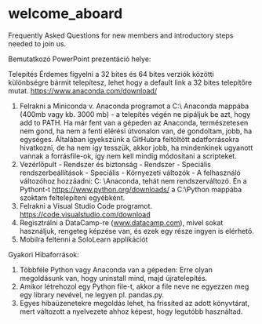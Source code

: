 # welcome_aboard
Frequently Asked Questions for new members and introductory steps needed to join us.

Bemutatkozó PowerPoint prezentáció helye:

Telepítés
Érdemes figyelni a 32 bites és 64 bites verziók közötti különbségre bármit telepítesz, lehet hogy a default link a 32 bites telepítőre mutat.
https://www.anaconda.com/download/
1. Felrakni a Miniconda v. Anaconda programot  a C:\ Anaconda mappába (400mb vagy kb. 3000 mb) - a telepítés végén ne pipáljuk be azt, hogy add to PATH. 
Ha már fent van a gépeden az Anaconda, természetesen nem gond, ha nem a fenti elérési útvonalon van, de gondoltam, jobb, ha egységes. Általában igyekszünk a GitHubra feltöltött adatforrásokra hivatkozni, de ha nem így tesszük, akkor jobb, ha mindenkinek ugyanott vannak a forrásfile-ok, így nem kell mindig módosítani a scripteket.
2. Vezérlőpult - Rendszer és biztonság - Rendszer - Speciális rendszerbeállítások - Speciális - Környezeti változók -
A felhasználó változóhoz hozzáadni: C: \Anaconda,
tehát nem rendszerváltozó.
Én a Pythont-t https://www.python.org/downloads/ a C:\Python mappába szoktam feltelepíteni egyébként.
3. Felrakni a Visual Studio Code programot.
https://code.visualstudio.com/download
4. Regisztrálni a DataCamp-re (www.datacamp.com), mivel sokat használjuk, rengeteg képzése van, és ezek egy része ingyen is elérhető.
5. Mobilra feltenni a SoloLearn applikációt

Gyakori Hibaforrások:
1. Többféle Python vagy Anaconda van a gépeden:
Erre olyan megoldásunk van, hogy uninstall mind, majd újratelepítés.
2. Amikor létrehozol egy Python file-t, akkor a file neve ne egyezzen meg
egy library nevével, ne legyen pl. pandas.py. 
3. Egyes hibaüzenetekre megoldás lehet, ha frissíted az adott könyvtárat,
mert változott a nyelvezete ahhoz képest, hogy legutóbb használtad.
